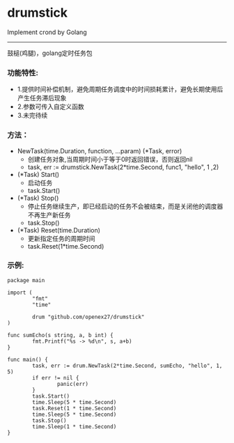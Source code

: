 # drumstick
Implement crond by Golang

---

鼓槌(鸡腿)，golang定时任务包

### 功能特性:

 - 1.提供时间补偿机制，避免周期任务调度中的时间损耗累计，避免长期使用后产生任务滞后现象
 - 2.参数可传入自定义函数
 - 3.未完待续

### 方法：

 - NewTask(time.Duration, function, ...param) (*Task, error)
   - 创建任务对象,当周期时间小于等于0时返回错误，否则返回nil
   - task, err := drumstick.NewTask(2*time.Second, func1, "hello", 1 ,2)
 - (*Task) Start()
   - 启动任务
   - task.Start()
 - (*Task) Stop()
   - 停止任务继续生产，即已经启动的任务不会被结束，而是关闭他的调度器不再生产新任务
   - task.Stop()
 - (*Task) Reset(time.Duration)
   - 更新指定任务的周期时间
   - task.Reset(1*time.Second)

### 示例:
```
package main

import (
        "fmt"
        "time"

        drum "github.com/openex27/drumstick"
)

func sumEcho(s string, a, b int) {
        fmt.Printf("%s -> %d\n", s, a+b)
}

func main() {
        task, err := drum.NewTask(2*time.Second, sumEcho, "hello", 1, 5)
        if err != nil {
                panic(err)
        }
        task.Start()
        time.Sleep(5 * time.Second)
        task.Reset(1 * time.Second)
        time.Sleep(5 * time.Second)
        task.Stop()
        time.Sleep(1 * time.Second)
}
```


